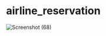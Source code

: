 # airline_reservation
![Screenshot (68)](https://github.com/NarendraKumarMadireddy/airline_reservation/assets/95516178/f3f7b828-bf99-4e04-bb99-be0fbd1861e7)
